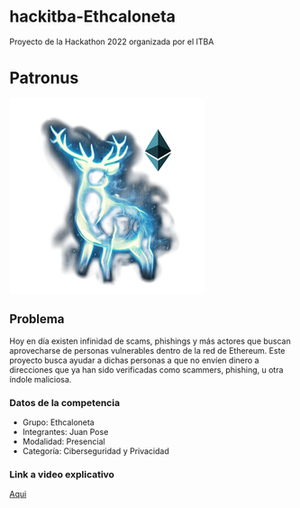 # hackitba-Ethcaloneta
Proyecto de la Hackathon 2022 organizada por el ITBA

# Patronus
![](/images/logo-modified.png)

## Problema
Hoy en día existen infinidad de scams, phishings y más actores que buscan aprovecharse de personas vulnerables dentro de la red de Ethereum. Este proyecto busca ayudar a dichas personas a que no envíen dinero a direcciones que ya han sido verificadas como scammers, phishing, u otra índole maliciosa.

### Datos de la competencia
* Grupo: Ethcaloneta
* Integrantes: Juan Pose
* Modalidad: Presencial
* Categoría: Ciberseguridad y Privacidad

### Link a video explicativo
[Aqui](https://www.youtube.com/watch?v=mCbiXJWLooc)
